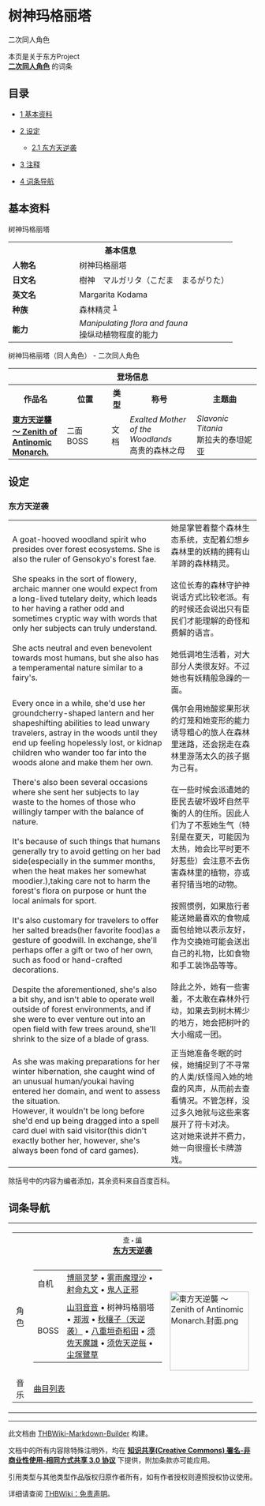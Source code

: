 # 树神玛格丽塔

<!-- source html: G:\repos\THBWiki-Markdown-Builder\THBWikiMarkdown\Temp\main\0\06\ns0%3A%E6%A0%91%E7%A5%9E%E7%8E%9B%E6%A0%BC%E4%B8%BD%E5%A1%94.html -->

二次同人角色

本页是关于东方Project  
 **[二次同人角色](./二次角色列表.md)** 的词条

## 目录

- [1 基本资料](#基本资料)
- [2 设定](#设定)

  - [2.1 东方天逆袭](#东方天逆袭)



- [3 注释](#注释)
- [4 词条导航](#词条导航)





## 基本资料
[](./文件-树神玛格丽塔.png.md)  [](./文件-树神玛格丽塔.png.md)树神玛格丽塔

<table>
<tbody><tr>
<th colspan="2">基本信息</th>
</tr>
<tr>
<td style="width:120px"><b>人物名</b></td><td style="min-width:300px">树神玛格丽塔</td>
</tr><tr><td><b>日文名</b></td><td>樹神　マルガリタ（こだま　まるがりた）</td></tr><tr><td><b>英文名</b></td><td>Margarita Kodama</td></tr><tr><td><b>种族</b></td><td>森林精灵
<sup id="cite_ref-1" class="reference"><a href="#cite_note-1">1</a></sup></td></tr><tr><td><b>能力</b></td><td><i>Manipulating flora and fauna</i><br>操纵动植物程度的能力</td></tr></tbody></table>

树神玛格丽塔（同人角色） - 二次同人角色

<table>
<tbody><tr>
<th colspan="5">登场信息</th>
</tr><tr><th><b>作品名</b></th><th><b>位置</b></th><th><b>类型</b></th><th><b>称号</b></th><th><b>主题曲</b></th></tr><tr><td rowspan="1" style="width:120px"><b><a href="./東方天逆襲_～_Zenith_of_Antinomic_Monarch..md" title="東方天逆襲 ～ Zenith of Antinomic Monarch.">東方天逆襲 ～ Zenith of Antinomic Monarch.</a></b></td><td style="width:130px">二面BOSS</td><td class="bg-color-danger-30" style="width:30px;">文档</td><td style="width:180px"><i>Exalted Mother of the Woodlands</i><br>高贵的森林之母</td><td style="width:200px"><i>Slavonic Titania</i><br>斯拉夫的泰坦妮亚</td></tr></tbody></table>



## 设定

### 东方天逆袭

<table><tbody><tr class="tt-content" id="东方天逆袭-1" data-pos="&#91;&quot;\u4e1c\u65b9\u5929\u9006\u88ad&quot;,1&#93;"><td class="tt-ja" lang="ja"><div class="poem">A goat-hooved woodland spirit who presides over forest ecosystems. She is also the ruler of Gensokyo's forest fae.<br><br>She speaks in the sort of flowery, archaic manner one would expect from a long-lived tutelary deity, which leads to her having a rather odd and sometimes cryptic way with words that only her subjects can truly understand.<br><br>She acts neutral and even benevolent towards most humans, but she also has a temperamental nature similar to a fairy's.</div></td><td class="tt-zh" lang="zh"><div class="poem">她是掌管着整个森林生态系统，支配着幻想乡森林里的妖精的拥有山羊蹄的森林精灵。<br><br>这位长寿的森林守护神说话方式比较老派。有的时候还会说出只有臣民们才能理解的奇怪和费解的语言。<br><br>她低调地生活着，对大部分人类很友好。不过她也有妖精般急躁的一面。<br></div></td></tr><tr class="tt-content" id="东方天逆袭-2" data-pos="&#91;&quot;\u4e1c\u65b9\u5929\u9006\u88ad&quot;,2&#93;"><td class="tt-ja" lang="ja"><div class="poem">Every once in a while, she'd use her groundcherry-shaped lantern and her shapeshifting abilities to lead unwary travelers, astray in the woods until they end up feeling hopelessly lost, or kidnap children who wander too far into the woods alone and make them her own.<br><br>There's also been several occasions where she sent her subjects to lay waste to the homes of those who willingly tamper with the balance of nature.<br><br>It's because of such things that humans generally try to avoid getting on her bad side(especially in the summer months, when the heat makes her somewhat moodier.),taking care not to harm the forest's flora on purpose or hunt the local animals for sport.<br><br>It's also customary for travelers to offer her salted breads(her favorite food)as a gesture of goodwill. In exchange, she'll perhaps offer a gift or two of her own, such as food or hand-crafted decorations.<br><br>Despite the aforementioned, she's also a bit shy, and isn't able to operate well outside of forest environments, and if she were to ever venture out into an open field with few trees around, she'll shrink to the size of a blade of grass.</div></td><td class="tt-zh" lang="zh"><div class="poem">偶尔会用她酸浆果形状的灯笼和她变形的能力诱导粗心的旅人在森林里迷路，还会拐走在森林里游荡太久的孩子据为己有。<br><br>在一些时候会派遣她的臣民去破坏毁坏自然平衡的人的住所。因此人们为了不惹她生气（特别是在夏天，可能因为太热，她会比平时更不好惹些）会注意不去伤害森林里的植物，亦或者狩猎当地的动物。<br><br>按照惯例，如果旅行者能送她最喜欢的食物咸面包给她以表示友好，作为交换她可能会送出自己的礼物，比如食物和手工装饰品等等。<br><br>除此之外，她有一些害羞，不太敢在森林外行动，如果去到树木稀少的地方，她会把树叶的大小缩成一团。<br></div></td></tr><tr class="tt-content" id="东方天逆袭-3" data-pos="&#91;&quot;\u4e1c\u65b9\u5929\u9006\u88ad&quot;,3&#93;"><td class="tt-ja" lang="ja"><div class="poem">As she was making preparations for her winter hibernation, she caught wind of an unusual human/youkai having entered her domain, and went to assess the situation.<br>However, it wouldn't be long before she'd end up being dragged into a spell card duel with said visitor(this didn't exactly bother her, however, she's always been fond of card games).</div></td><td class="tt-zh" lang="zh"><div class="poem">正当她准备冬眠的时候，她捕捉到了不寻常的人类/妖怪闯入她的地盘的风声，从而前去查看情况。不管怎样，没过多久她就与这些来客展开了符卡对决。<br>这对她来说并不费力，她一向很擅长卡牌游戏。</div></td></tr></tbody></table>



[^cite_note-1]: 应为斯拉夫神话中的森林精灵莱西（leshy）,可以变形为很小的物体，躲藏在树叶下面。他们一般为人形，但是血液和皮肤是蓝色的，眼睛则是绿色的（注：但是根据专辑视频人物介绍第四页放出的图片来看，玛格丽塔是黄色眼睛）。更为明显的标记是他们的衣服和鞋子总是反穿。
  
除括号中的内容为编者添加，其余资料来自百度百科。


## 词条导航
  
  

<table><tbody><tr><td><table cellspacing="0" class="nowraplinks mw-collapsible mw-collapsed" style="width:100%;;;"><tbody><tr><th style=";" colspan="3" class="navbox-title"><div class="navbar"><div class="noprint plainlinksneverexpand" style="background-color:transparent; padding:0; font-weight:normal; font-size:80%; white-space:nowrap;"><a href="./東方天逆襲_～_Zenith_of_Antinomic_Monarch.-导航.md" title="東方天逆襲 ～ Zenith of Antinomic Monarch./导航"><span style=";;border:none;" title="查看这个模板">查</span></a>&#160;<span style="font-size:80%;">•</span>&#160;<a href="/index.php?title=%E6%9D%B1%E6%96%B9%E5%A4%A9%E9%80%86%E8%A5%B2_%EF%BD%9E_Zenith_of_Antinomic_Monarch./%E5%AF%BC%E8%88%AA&amp;action=edit"><span style=";;border:none;" title="您可以编辑这个模板。请在储存变更之前先预览">编</span></a></div></div><span><a href="./東方天逆襲_～_Zenith_of_Antinomic_Monarch..md" title="東方天逆襲 ～ Zenith of Antinomic Monarch.">东方天逆袭</a></span></th></tr><tr><td></td></tr><tr><td class="navbox-group" style=";;">角色</td><td style=";;" class="navbox-list navbox-odd"><div></div><table cellspacing="0" class="nowraplinks navbox-subgroup" style="width:100%;;;;"><tbody><tr><td class="navbox-group" style=";;"><div>自机</div></td><td style=";;" class="navbox-list navbox-odd"><div><a href="./博丽灵梦.md" title="博丽灵梦">博丽灵梦</a> &#8226; <a href="./雾雨魔理沙.md" title="雾雨魔理沙">雾雨魔理沙</a> &#8226; <a href="./射命丸文.md" title="射命丸文">射命丸文</a> &#8226; <a href="./鬼人正邪.md" title="鬼人正邪">鬼人正邪</a></div></td></tr><tr><td></td></tr><tr><td class="navbox-group" style=";;"><div>BOSS</div></td><td style=";;" class="navbox-list navbox-even"><div><a href="./山羽音音.md" title="山羽音音">山羽音音</a> &#8226; <a class="mw-selflink selflink">树神玛格丽塔</a> &#8226; <a href="./郑淑.md" title="郑淑">郑淑</a> &#8226; <a href="/index.php?title=%E7%A7%8B%E7%A9%B0%E5%AD%90%EF%BC%88%E5%A4%A9%E9%80%86%E8%A2%AD%EF%BC%89&amp;action=edit&amp;redlink=1" class="new" title="秋穰子（天逆袭）（页面不存在）">秋穰子（天逆袭）</a> &#8226; <a href="./八重垣奇稻田.md" title="八重垣奇稻田">八重垣奇稻田</a> &#8226; <a href="./须佐天魔雄.md" title="须佐天魔雄">须佐天魔雄</a> &#8226; <a href="./须佐天逆每.md" title="须佐天逆每">须佐天逆每</a> &#8226; <a href="./尘塚鷺草.md" title="尘塚鷺草">尘塚鷺草</a></div></td></tr></tbody></table><div></div></td><td class="navbox-image" style="" rowspan="3"><a href="./文件-東方天逆襲_～_Zenith_of_Antinomic_Monarch.封面.png.md" class="image"><img alt="東方天逆襲 ～ Zenith of Antinomic Monarch.封面.png" src="https://upload.thwiki.cc/thumb/e/e3/%E6%9D%B1%E6%96%B9%E5%A4%A9%E9%80%86%E8%A5%B2_%EF%BD%9E_Zenith_of_Antinomic_Monarch.%E5%B0%81%E9%9D%A2.png/160px-%E6%9D%B1%E6%96%B9%E5%A4%A9%E9%80%86%E8%A5%B2_%EF%BD%9E_Zenith_of_Antinomic_Monarch.%E5%B0%81%E9%9D%A2.png" decoding="async" loading="lazy" width="160" height="160" srcset="https://upload.thwiki.cc/thumb/e/e3/%E6%9D%B1%E6%96%B9%E5%A4%A9%E9%80%86%E8%A5%B2_%EF%BD%9E_Zenith_of_Antinomic_Monarch.%E5%B0%81%E9%9D%A2.png/240px-%E6%9D%B1%E6%96%B9%E5%A4%A9%E9%80%86%E8%A5%B2_%EF%BD%9E_Zenith_of_Antinomic_Monarch.%E5%B0%81%E9%9D%A2.png 1.5x, https://upload.thwiki.cc/thumb/e/e3/%E6%9D%B1%E6%96%B9%E5%A4%A9%E9%80%86%E8%A5%B2_%EF%BD%9E_Zenith_of_Antinomic_Monarch.%E5%B0%81%E9%9D%A2.png/320px-%E6%9D%B1%E6%96%B9%E5%A4%A9%E9%80%86%E8%A5%B2_%EF%BD%9E_Zenith_of_Antinomic_Monarch.%E5%B0%81%E9%9D%A2.png 2x" data-file-width="1000" data-file-height="1000"></a></td></tr><tr><td></td></tr><tr><td class="navbox-group" style=";;">音乐</td><td style=";;" class="navbox-list navbox-even"><div><a href="/%E6%9D%B1%E6%96%B9%E5%A4%A9%E9%80%86%E8%A5%B2_%EF%BD%9E_Zenith_of_Antinomic_Monarch.#曲目列表" title="東方天逆襲 ～ Zenith of Antinomic Monarch.">曲目列表</a></div></td></tr></tbody></table></td></tr></tbody></table>


  
  

  





---

此文档由 [THBWiki-Markdown-Builder](https://github.com/Delsin-Yu/THBWiki-Markdown-Builder) 构建。

文档中的所有内容除特殊注明外，均在 [**知识共享(Creative Commons) 署名-非商业性使用-相同方式共享 3.0 协议**](https://creativecommons.org/licenses/by-sa/3.0/deed.zh-hans) 下提供，附加条款亦可能应用。

引用类型与其他类型作品版权归原作者所有，如有作者授权则遵照授权协议使用。

详细请查阅 [THBWiki：免责声明](https://thbwiki.cc/THBWiki:%E5%85%8D%E8%B4%A3%E5%A3%B0%E6%98%8E)。

